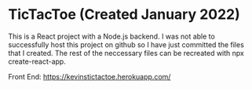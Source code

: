 # TicTacToe (Created January 2022)


This is a React project with a Node.js backend. I was not able to successfully host this project on github so I have just committed the files that I created. The rest of the neccessary files can be recreated with npx create-react-app. 

Front End: https://kevinstictactoe.herokuapp.com/
